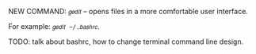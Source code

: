 
NEW COMMAND: `𝑔𝑒𝑑𝑖𝑡` – opens files in a more comfortable user interface.

For example: `𝑔𝑒𝑑𝑖𝑡 ~/.𝑏𝑎𝑠ℎ𝑟𝑐`. 


TODO: talk about bashrc, how to change terminal command line design.